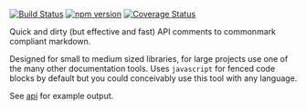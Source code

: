 [![Build Status](https://travis-ci.org/tmpfs/mdapi.svg?v=2)](https://travis-ci.org/tmpfs/mdapi)
[![npm version](http://img.shields.io/npm/v/mdapi.svg?v=2)](https://npmjs.org/package/mdapi)
[![Coverage Status](https://coveralls.io/repos/tmpfs/mdapi/badge.svg?branch=master&service=github&v=2)](https://coveralls.io/github/tmpfs/mdapi?branch=master)

Quick and dirty (but effective and fast) API comments to commonmark compliant markdown.

Designed for small to medium sized libraries, for large projects use one of the many other documentation tools. Uses `javascript` for fenced code blocks by default but you could conceivably use this tool with any language.

See [api](#api) for example output.
